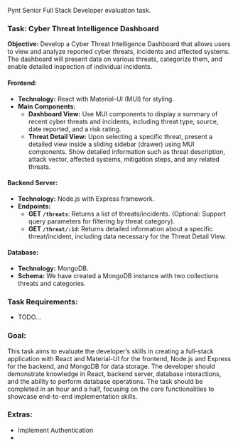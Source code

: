 Pynt Senior Full Stack Developer evaluation task.

### Task: Cyber Threat Intelligence Dashboard

**Objective:** Develop a Cyber Threat Intelligence Dashboard that allows users to view and analyze reported cyber threats, incidents and affected systems. The dashboard will present data on various threats, categorize them, and enable detailed inspection of individual incidents.

#### Frontend:

- **Technology:** React with Material-UI (MUI) for styling.
- **Main Components:**
    - **Dashboard View:** Use MUI components to display a summary of recent cyber threats and incidents, including threat type, source, date reported, and a risk rating.
    - **Threat Detail View:** Upon selecting a specific threat, present a detailed view inside a sliding sidebar (drawer) using MUI components. Show detailed information such as threat description, attack vector, affected systems, mitigation steps, and any related threats.

#### Backend Server:

- **Technology:** Node.js with Express framework.
- **Endpoints:**
    - **GET `/threats`**: Returns a list of threats/incidents. (Optional: Support query parameters for filtering by threat category).
    - **GET `/threat/:id`**: Returns detailed information about a specific threat/incident, including data necessary for the Threat Detail View.

#### Database:

- **Technology:** MongoDB.
- **Schema:** We have created a MongoDB instance with two collections threats and categories.

### Task Requirements:

- TODO...

### Goal:

This task aims to evaluate the developer’s skills in creating a full-stack application with React and Material-UI for the frontend, Node.js and Express for the backend, and MongoDB for data storage. The developer should demonstrate knowledge in React, backend server, database interactions, and the ability to perform database operations. The task should be completed in an hour and a half, focusing on the core functionalities to showcase end-to-end implementation skills.

### Extras:

- Implement Authentication
- 